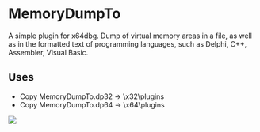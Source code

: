 # MemoryDumpTo
A simple plugin for x64dbg. Dump of virtual memory areas in a file,
as well as in the formatted text of programming languages,
such as Delphi, C++, Assembler, Visual Basic.

## Uses
- Copy MemoryDumpTo.dp32 -> \x32\plugins
- Copy MemoryDumpTo.dp64 -> \x64\plugins

![](https://github.com/onlyone-rnd/MemoryDumpTo/blob/main/MemoryDumpTo.gif)
